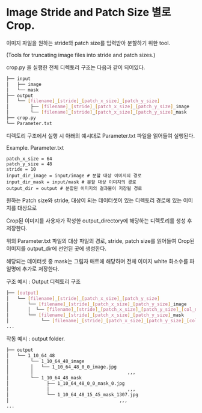 # Image Stride and Patch Size 별로 Crop.

이미지 파일을 원하는 stride와 patch size를 입력받아 분할하기 위한 tool. 

(Tools for truncating image files into stride and patch sizes.)

crop.py 을 실행한 전체 디렉토리 구조는 다음과 같이 되어있다.
```bash
├── input
│   ├── image
│   └── mask
├── output
│   └── [filename]_[stride]_[patch_x_size]_[patch_y_size]
│        ├── [filename]_[stride]_[patch_x_size]_[patch_y_size]_image
│        └── [filename]_[stride]_[patch_x_size]_[patch_y_size]_mask
├── crop.py
└── Parameter.txt
``` 

디렉토리 구조에서 실행 시 아래의 예시대로 Parameter.txt 파일을 읽어들여 실행된다.

Example. Parameter.txt
```
patch_x_size = 64
patch_y_size = 48
stride = 10
input_dir_image = input/image # 분할 대상 이미지의 경로
input_dir_mask = input/mask # 분할 대상 이미지의 경로
output_dir = output # 분할된 이미지의 결과물이 저장될 경로
```
원하는 Patch size와 stride, 대상이 되는 데이터셋이 있는 디렉토리 경로에 있는 이미지를 대상으로 

Crop된 이미지를 사용자가 작성한 output_directory에 해당하는 디렉토리를  생성 후 저장한다.

위의 Parameter.txt 파일의 대상 파일의 경로, stride, patch size를 읽어들여 Crop된 이미지를 output_dir에 선언된 곳에 생성한다.

해당되는 데이터셋 중 mask는 그림자 매트에 해당하며 전체 이미지 white 화소수를 파일명에 추가로 저장한다.

구조 예시 : Output 디렉토리 구조
```bash
├── [output] 
│   └── [filename]_[stride]_[patch_x_size]_[patch_y_size]
│       └── [filename]_[stride]_[patch_x_size]_[patch_y_size]_image
│       │  └── [filename]_[stride]_[patch_x_size]_[patch_y_size]_[col_num]_[row_num]_image.[Original filename extension]
│       └── [filename]_[stride]_[patch_x_size]_[patch_y_size]_mask
│            └── [filename]_[stride]_[patch_x_size]_[patch_y_size]_[col_num]_[row_num]_mask_[num_white_pixel].[Original filename extension]
...
``` 

작동 예시 : output folder.
```bash
├── output
│   └── 1_10_64_48
│        └── 1_10_64_48_image
│        │   └── 1_10_64_48_0_0_image.jpg
│        │                                   ,,,
│        └── 1_10_64_48_mask
│              ├── 1_10_64_48_0_0_mask_0.jpg
│              │                             ,,,
│              └── 1_10_64_48_15_45_mask_1307.jpg
│                                         ,,,
...
``` 
